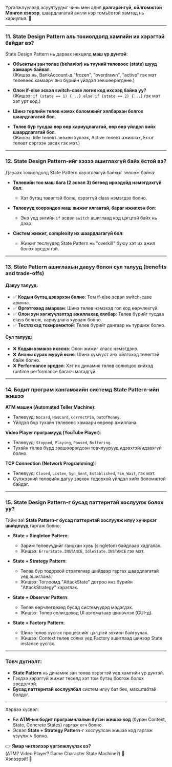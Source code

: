 Үргэлжлүүлээд асуултуудыг чинь мөн адил **дэлгэрэнгүй, ойлгомжтой Монгол хэлээр**, шаардлагатай англи нэр томъёотой хамтад нь хариулъя. 🧠

---

### **11. State Design Pattern аль тохиолдолд хамгийн их хэрэгтэй байдаг вэ?**

State Design Pattern нь дараах нөхцөлд **маш үр дүнтэй**:

- **Объектын зан төлөв (behavior) нь түүний төлөвөөс (state) шууд хамаарч байвал**.  
  (Жишээ нь, BankAccount-д "frozen", "overdrawn", "active" гэх мэт төлөвөөс хамаарч янз бүрийн үйлдэл зөвшөөрөгдөнө.)
  
- **Олон if-else эсвэл switch-case логик код ихсээд байна уу?**  
  (Жишээ: `if (state == 1) {...} else if (state == 2) {...}` гэх мэт хэт урт код.)
  
- **Шинэ төрлийн төлөв нэмэх боломжийг хялбархан болгох шаардлагатай бол**.
  
- **Төлөв бүр тусдаа өөр өөр хариуцлагатай, өөр өөр үйлдэл хийх шаардлагатай бол**.  
  (Жишээ: Idle төлөвт зөвхөн хүлээх, Active төлөвт ажиллах, Error төлөвт сэргээн засах гэх мэт.)

---

### **12. State Design Pattern-ийг хэзээ ашиглахгүй байх ёстой вэ?**

Дараах тохиолдолд State Pattern хэрэглэхгүй байхыг зөвлөж байна:

- **Төлөвийн тоо маш бага (2 эсвэл 3) бөгөөд ирээдүйд нэмэгдэхгүй бол**:  
  - Хэт бүтэц төвөгтэй болж, хэрэггүй class нэмэгдэх болно.

- **Төлөвүүд хоорондоо маш жижиг ялгаатай, бараг ижилхэн бол**:  
  - Энэ үед энгийн `if` эсвэл `switch` ашиглаад код цэгцтэй байх нь дээр.

- **Систем жижиг, complexity их шаардлагагүй бол**:  
  - Жижиг төслүүдэд State Pattern нь "overkill" буюу хэт их ажил болох эрсдэлтэй.

---

### **13. State Pattern ашиглахын давуу болон сул талууд (benefits and trade-offs)**

#### **Давуу талууд:**
- ✅ **Кодын бүтэц цэвэрхэн болно**: Том if-else эсвэл switch-case арилна.
- ✅ **Өргөтгөхөд амархан**: Шинэ төлөв нэмэхэд гол код өөрчлөхгүй.
- ✅ **Олон хүн хөгжүүлэлтэд ажиллахад хялбар**: Төлөв бүрийг тусдаа class болгож, хариуцлага хувааж болно.
- ✅ **Тестлэхэд тохиромжтой**: Төлөв бүрийг дангаар нь туршиж болно.

#### **Сул талууд:**
- ❌ **Кодын хэмжээ ихэснэ**: Олон жижиг класс нэмэгдэнэ.
- ❌ **Анхны сурах муруй өснө**: Шинэ хүмүүст анх ойлгоход төвөгтэй байж болно.
- ❌ **Performance эрсдэл**: Хэт их динамик төлөв солилцоо хийхэд runtime performance багасч магадгүй.

---

### **14. Бодит програм хангамжийн системд State Pattern-ийн жишээ**

**ATM машин (Automated Teller Machine)**:  
- Төлөвүүд: `NoCard`, `HasCard`, `CorrectPin`, `OutOfMoney`.
- Үйлдэл бүр тухайн төлөвөөс хамаарч өөрөөр ажиллана.

**Video Player програмууд (YouTube Player)**:  
- Төлөвүүд: `Stopped`, `Playing`, `Paused`, `Buffering`.
- Тухайн төлөв бүрд зөвшөөрөгдсөн товчлуурууд идэвхтэй/идэвхгүй болно.

**TCP Connection (Network Programming)**:  
- Төлөвүүд: `Closed`, `Listen`, `Syn_Sent`, `Established`, `Fin_Wait`, гэх мэт.
- Сүлжээний төлөвийн дагуу зөвхөн тодорхой үйлдэл хийх боломжтой байдаг.

---

### **15. State Design Pattern-г бусад паттернтай хослуулж болох уу?**

Тийм ээ! **State Pattern-г бусад паттернтай хослуулж илүү хүчирхэг шийдлүүд** гаргаж болно:

- **State + Singleton Pattern**:  
  - Зарим төлөвүүдийг ганцхан хувь (singleton) байдлаар хадгалах.
  - Жишээ: `ErrorState.INSTANCE`, `IdleState.INSTANCE` гэх мэт.

- **State + Strategy Pattern**:  
  - Төлөв бүр тодорхой стратегиар шийдвэр гаргах шаардлагатай үед ашиглана.
  - Жишээ: Тоглоомд "AttackState" дотроо янз бүрийн "AttackStrategy" хэрэглэх.

- **State + Observer Pattern**:  
  - Төлөв өөрчлөгдөхөд бусад системүүдэд мэдэгдэх.
  - Жишээ: Төлөв солигдоход UI автоматаар шинэчлэх (GUI-д).

- **State + Factory Pattern**:  
  - Шинэ төлөв үүсгэх процессийг цэгцтэй зохион байгуулах.
  - Жишээ: Context төлөв солих үед Factory ашиглаад шинээр State instance үүсгэх.

---

### Товч дүгнэлт:
- **State Pattern** нь динамик зан төлөв хэрэгтэй үед хамгийн үр дүнтэй.
- Гэхдээ хэрэггүй жижиг төсөлд хэт том бүтэц босгож болох эрсдэлтэй.
- **Бусад паттернтай хослуулбал** систем илүү бат бөх, масштабтай болдог.

---

Хэрвээ хүсвэл:
- Би **ATM-ын бодит програмчлалын бүтэн жишээ код** (бүрэн Context, State, Concrete States) гаргаж өгч болно.
- Эсвэл **State + Strategy Pattern**-г хослуулсан жишээ код гаргаж үзүүлж ч болно.

👉 **Ямар чиглэлээр үргэлжлүүлэх вэ?**  
(ATM? Video Player? Game Character State Machine?) 🎯  
Хэлээрэй! 🚀
